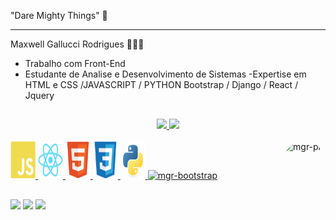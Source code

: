 "Dare Mighty Things" 🚀<br><hr>
Maxwell Gallucci Rodrigues 🙋🏼‍♂️

- Trabalho com Front-End
- Estudante de Analise e Desenvolvimento de Sistemas
-Expertise em HTML e CSS /JAVASCRIPT / PYTHON
 Bootstrap / Django / React / Jquery

##

<div align="center">
  <a href="https://github.com/mrgallucci">
  <img height="180em" src="https://github-readme-stats.vercel.app/api?username=mrgallucci&show_icons=true&theme=tokyonight&include_all_commits=true&count_private=true"/>
  <img height="180em" src="https://github-readme-stats.vercel.app/api/top-langs/?username=mrgallucci&layout=compact&langs_count=7&theme=radical"/>
</div>
  
  <div style="display: inline_block"><br>
  <img alt="mgr-Js" height="60" width="40" src="https://raw.githubusercontent.com/devicons/devicon/master/icons/javascript/javascript-plain.svg">
  <img  alt="mgr-React" height="60" width="40" src="https://raw.githubusercontent.com/devicons/devicon/master/icons/react/react-original.svg">
  <img  alt="mgr-HTML" height="60" width="40" src="https://raw.githubusercontent.com/devicons/devicon/master/icons/html5/html5-original.svg">
  <img  alt="mgr-CSS" height="60" width="40" src="https://raw.githubusercontent.com/devicons/devicon/master/icons/css3/css3-original.svg">
  <img  alt="mgr-Python" height="60" width="40" src="https://raw.githubusercontent.com/devicons/devicon/master/icons/python/python-original.svg">
  <img alt="mgr-bootstrap" height="60" width="40" src="https://cdn.jsdelivr.net/gh/devicons/devicon/icons/bootstrap/bootstrap-plain.svg">
     <img align="right" alt="mgr-pic" height="150" style="border-radius:50px;" src="https://c.tenor.com/ZjTLN2GWlLQAAAAC/rick-and-morty-laugh.gif">
</div>
 
  ##
  <div> 
  <a href="https://instagram.com/mrgallucci_" target="_blank"><img src="https://img.shields.io/badge/-Instagram-0095D5?style=for-the-badge&logo=instagram&logoColor=white" target="_blank"></a>
  <a href = "mailto:mgrodrigues920@gmail.com"><img src="https://img.shields.io/badge/Gmail-D14836?style=for-the-badge&logo=gmail&logoColor=white"></a>
  <a href="https://www.linkedin.com/in/mrgallucci" target="_blank"><img src="https://img.shields.io/badge/-LinkedIn-%230077B5?style=for-the-badge&logo=linkedin&logoColor=white" target="_blank"></a> 
